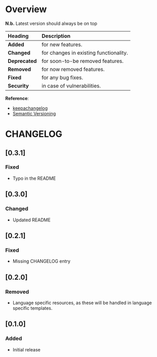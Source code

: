 # Overview

__N.b.__ Latest version should always be on top

| Heading        | Description                            |
| :------------- | :------------------------------------- |
| __Added__      | for new features.                      |
| __Changed__    | for changes in existing functionality. |
| __Deprecated__ | for soon-to-be removed features.       |
| __Removed__    | for now removed features.              |
| __Fixed__      | for any bug fixes.                     |
| __Security__   | in case of vulnerabilities.            |

__Reference__:
* [keepachangelog](https://keepachangelog.com/en/1.0.0/)
* [Semantic Versioning](https://semver.org/)

# CHANGELOG

## [0.3.1]

### Fixed

* Typo in the README

## [0.3.0]

### Changed

* Updated README

## [0.2.1]

### Fixed

* Missing CHANGELOG entry

## [0.2.0]

### Removed

* Language specific resources, as these will be handled in language specific
  templates.

## [0.1.0]

### Added

* Initial release